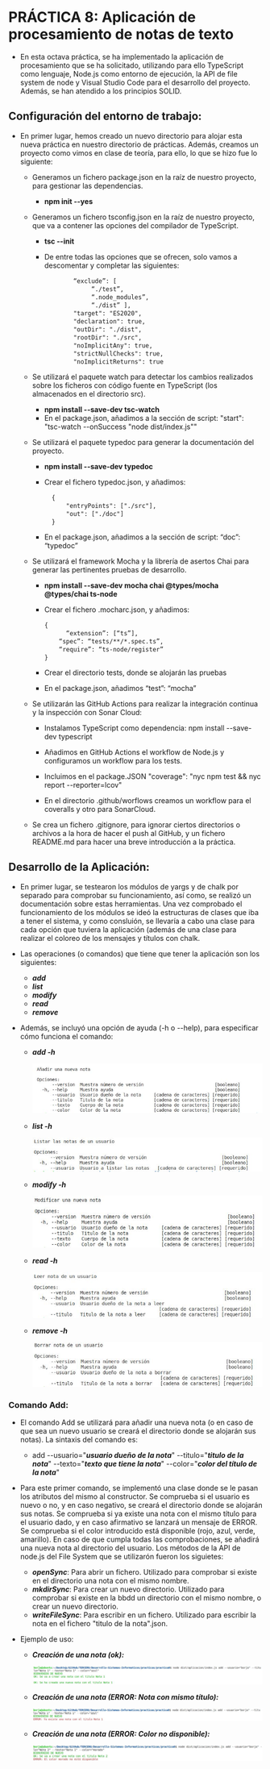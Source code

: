 # PRÁCTICA 8: Aplicación de procesamiento de notas de texto

* En esta octava práctica, se ha implementado la aplicación de procesamiento que se ha solicitado, utilizando para ello TypeScript como lenguaje, Node.js como entorno de ejecución, la API de file system de node y Visual Studio Code para el desarrollo del proyecto. Además, se han atendido a los principios SOLID.


## Configuración del entorno de trabajo:

* En primer lugar, hemos creado un nuevo directorio para alojar esta nueva práctica en nuestro directorio de prácticas. Además, creamos un proyecto como vimos en clase de teoría, para ello, lo que se hizo fue lo siguiente:
	
	* Generamos un fichero package.json en la raíz de nuestro proyecto, para gestionar las dependencias.
	
		* **npm init --yes**

	* Generamos un fichero tsconfig.json en la raíz de nuestro proyecto, que va a contener las opciones del compilador de TypeScript.
	
		* **tsc --init**
		* De entre todas las opciones que se ofrecen, solo vamos a descomentar y completar las siguientes:

                      “exclude”: [
		                   “./test”,
		                   “.node_modules”,
		                   “./dist” ],		      
    	              "target": "ES2020",	  
                      "declaration": true, 	  
    	              "outDir": "./dist",	  
    	              "rootDir": "./src",	  
                      "noImplicitAny": true,   	  
                      "strictNullChecks": true,	  
                      "noImplicitReturns": true

	* Se utilizará el paquete watch para detectar los cambios realizados sobre los ficheros con código fuente en TypeScript (los almacenados en el directorio src).
		
		* **npm install --save-dev tsc-watch**
		* En el package.json, añadimos a la sección de script: "start": "tsc-watch --onSuccess \"node dist/index.js\""

	* Se utilizará el paquete typedoc para generar la documentación del proyecto.
		
		* **npm install --save-dev typedoc**
		* Crear el fichero typedoc.json, y añadimos:
		
                {
	                "entryPoints": ["./src"],
	                "out": ["./doc"]
                }
      * En el package.json, añadimos a la sección de script: “doc”: “typedoc”

  * Se utilizará el framework Mocha y la librería de asertos Chai para generar las pertinentes pruebas de desarrollo.
  
    * **npm install --save-dev mocha chai @types/mocha @types/chai ts-node**
    * Crear el fichero .mocharc.json, y añadimos:

          {
	            “extension”: [“ts”],
              “spec”: “tests/**/*.spec.ts”,
              “require”: “ts-node/register”
          }
          
    * Crear el directorio tests, donde se alojarán las pruebas
    * En el package.json, añadimos “test”: “mocha”

  * Se utilizarán las GitHub Actions para realizar la integración continua y la inspección con Sonar Cloud:
    * Instalamos TypeScript como dependencia: npm install --save-dev typescript
    * Añadimos en GitHub Actions el workflow de Node.js y configuramos un workflow para los tests.
    
    * Incluimos en el package.JSON "coverage": "nyc npm test && nyc report --reporter=lcov"
    * En el directorio .github/worflows creamos un workflow para el coveralls y otro para SonarCloud.
    
  * Se crea un fichero .gitignore, para ignorar ciertos directorios o archivos a la hora de hacer el push al GitHub, y un fichero README.md para hacer una breve introducción a la práctica.

## Desarrollo de la Aplicación:

* En primer lugar, se testearon los módulos de yargs y de chalk por separado para comprobar su funcionamiento, así como, se realizó un documentación sobre estas herramientas. Una vez comprobado el funcionamiento de los módulos se ideó la estructuras de clases que iba a tener el sistema, y como consluión, se llevaría a cabo una clase para cada opción que tuviera la aplicación (además de una clase para realizar el coloreo de los mensajes y títulos con chalk. 


* Las operaciones (o comandos) que tiene que tener la aplicación son los siguientes:

	* ***add***
	* ***list***
	* ***modify***
	* ***read***
	* ***remove*** 


* Además, se incluyó una opción de ayuda (-h o --help), para especificar cómo funciona el comando:

	* ***add -h***

		![Help Add][helpAdd]


	* ***list -h***

		![Help List][helpList]
		
		
	* ***modify -h***

		![Help Modify][helpModify]

	
	* ***read -h***
	
		![Help Read][helpRead]


	* ***remove -h***
	
		![Help Remove][helpRemove]

### Comando Add:

* El comando Add se utilizará para añadir una nueva nota (o en caso de que sea un nuevo usuario se creará el directorio donde se alojarán sus notas). La sintaxis del comando es: 

	* add --usuario="***usuario dueño de la nota***" --titulo="***titulo de la nota***" --texto="***texto que tiene la nota***" --color="***color del título de la nota***" 

* Para este primer comando, se implementó una clase donde se le pasan los atributos del mismo al constructor. Se comprueba si el usuario es nuevo o no, y en caso negativo, se creará el directorio donde se alojarán sus notas. Se comprueba si ya existe una nota con el mismo título para el usuario dado, y en caso afirmativo se lanzará un mensaje de ERROR. Se comprueba si el color introducido está disponible (rojo, azul, verde, amarillo). En caso de que cumpla todas las comprobaciones, se añadirá una nueva nota al directorio del usuario. Los métodos de la API de node.js del File System que se utilizarón fueron los siguietes:

	* ***openSync***: Para abrir un fichero. Utilizado para comprobar si existe en el directorio una nota con el mismo nombre.
	* ***mkdirSync***: Para crear un nuevo directorio. Utilizado para comprobar si existe en la bbdd un directorio con el mismo nombre, o crear un nuevo directorio.
	* ***writeFileSync***: Para escribir en un fichero. Utilizado para escribir la nota en el fichero "titulo de la nota".json.

* Ejemplo de uso: 

	* ***Creación de una nota (ok):***

		![Add 1][add1]
		
		
	* ***Creación de una nota (ERROR: Nota con mismo título):***

		![Add 2][add2]
	
				
	* ***Creación de una nota (ERROR: Color no disponible):***

		![Add 3][add3]
		
		
		
		
		
[helpAdd]: images/helpAdd.JPG "Help Add"
[helpList]: images/helpList.JPG "Help List"
[helpModify]: images/helpModify.JPG "Help Modify"
[helpRead]: images/helpRead.JPG "Help Read"
[helpRemove]: images/helpRemove.JPG "Help Remove"
[add1]: images/add1.JPG "Add 1"
[add2]: images/add2.JPG "Add 2"
[add3]: images/add3.JPG "Add 3"
